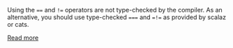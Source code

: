 Using the `==` and `!=` operators are not type-checked by the compiler.
As an alternative, you should use type-checked `===` and `=!=` as provided by scalaz or cats.

[Read more](https://hseeberger.github.io/blog/2013/05/30/implicits-unchained-type-safe-equality-part1/)